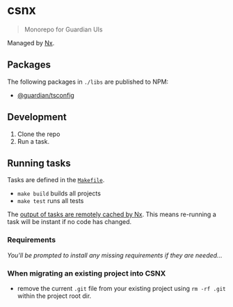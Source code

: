 # csnx

> Monorepo for Guardian UIs

Managed by [Nx](https://nx.dev/).

## Packages

The following packages in `./libs` are published to NPM:

<!-- START PACKAGES -->
<!-- THIS LIST IS AUTOGENERATED BY tools/scripts/maintain-readme.mjs -->

- [@guardian/tsconfig](libs/tsconfig)

<!-- END PACKAGES -->

## Development

1. Clone the repo
1. Run a task.

## Running tasks

Tasks are defined in the [`Makefile`](./Makefile).

- `make build` builds all projects
- `make test` runs all tests

The [output of tasks are remotely cached by Nx](https://nx.dev/using-nx/mental-model#computation-hashing-and-caching). This means re-running a task will be instant if no code has changed.

### Requirements

_You'll be prompted to install any missing requirements if they are needed..._

### When migrating an existing project into CSNX

- remove the current `.git` file from your existing project using `rm -rf .git` within the project root dir.
